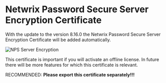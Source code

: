 # Netwrix Password Secure Server Encryption Certificate

With the update to the version 8.16.0 the Netwrix Password Secure Server Encryption Certificate will
be added automatically.

![NPS Server Encryption](/img/versioned_docs/passwordsecure_9.1/passwordsecure/configuration/server_manager/certificates/nps-server-encryption_1014x771.webp)

This certificate is important if you will activate an offline license. In future there will be more
features for which this certificate is relevant.

RECOMMENDED: **Please export this certificate separately!!!**

